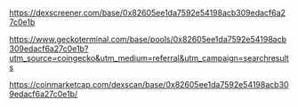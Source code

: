 https://dexscreener.com/base/0x82605ee1da7592e54198acb309edacf6a27c0e1b


https://www.geckoterminal.com/base/pools/0x82605ee1da7592e54198acb309edacf6a27c0e1b?utm_source=coingecko&utm_medium=referral&utm_campaign=searchresults


https://coinmarketcap.com/dexscan/base/0x82605ee1da7592e54198acb309edacf6a27c0e1b/




